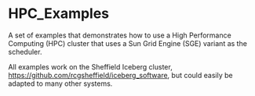 # HPC_Examples

A set of examples that demonstrates how to use a High Performance Computing (HPC) cluster that uses a Sun Grid Engine (SGE) variant as the scheduler.

All examples work on the Sheffield Iceberg cluster, https://github.com/rcgsheffield/iceberg_software,  but could easily be adapted to many other systems.
